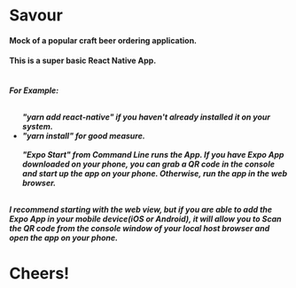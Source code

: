<h1>Savour</h1>
<h4>Mock of a popular craft beer ordering application.</h4> 
<h4>This is a super basic React Native App.<h4>
 <h5>
 <div>
<br>
<text>For Example:
</text>
<ul>
<br>
"yarn add react-native"  if you haven't already installed it on your system. 
<br>
<li>
"yarn install" for good measure. 
<br>
<br>
"Expo Start" from Command Line runs the App.  If you have Expo App downloaded on your phone, you can grab a QR code in the console and start up the app on your phone.  Otherwise, run the app in the web browser.  
</ul>
</div>   
<br>
  <span>
I recommend starting with the web view, but if you are able to add the Expo App in your mobile device(iOS or Android), it will allow you to Scan the QR code from the console window of your local host browser and open the app on your phone. 
  </span>
<br>
 </h5>
<h1>Cheers!</h1>  
